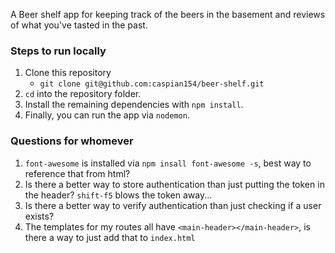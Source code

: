 A Beer shelf app for keeping track of the beers in the basement and reviews of what you've tasted in the past.

### Steps to run locally
1. Clone this repository
    * `git clone git@github.com:caspian154/beer-shelf.git`
2. `cd` into the repository folder.
3. Install the remaining dependencies with `npm install`.
4. Finally, you can run the app via `nodemon`.

### Questions for whomever
1. `font-awesome` is installed via `npm insall font-awesome -s`, best way to reference that from html?
2. Is there a better way to store authentication than just putting the token in the header? `shift-f5` blows the token away...
3. Is there a better way to verify authentication than just checking if a user exists?
4. The templates for my routes all have `<main-header></main-header>`, is there a way to just add that to `index.html`
